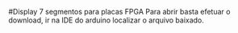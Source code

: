 #Display 7 segmentos para placas FPGA
Para abrir basta efetuar o download, ir na IDE do arduino localizar o arquivo baixado.
